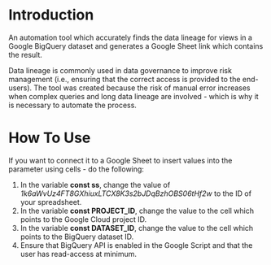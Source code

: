 # Introduction
An automation tool which accurately finds the data lineage for views in a Google BigQuery dataset and generates a Google Sheet link which contains the result.

Data lineage is commonly used in data governance to improve risk management (i.e., ensuring that the correct access is provided to the end-users). The tool was created because the risk of manual error increases when complex queries and long data lineage are involved - which is why it is necessary to automate the process. 

# How To Use

If you want to connect it to a Google Sheet to insert values into the parameter using cells - do the following:

1) In the variable <b>const ss</b>, change the value of <i>1k6aWvUz4FT8GXhiuxLTCX8K3s2bJDqBzhOBS06tHf2w</i> to the ID of your spreadsheet.
2) In the variable <b>const PROJECT_ID</b>, change the value to the cell which points to the Google Cloud project ID.
3) In the variable <b>const DATASET_ID</b>, change the value to the cell which points to the BigQuery dataset ID. 
4) Ensure that BigQuery API is enabled in the Google Script and that the user has read-access at minimum.
